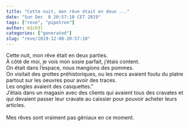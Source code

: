 ```yaml
---
title: "Cette nuit, mon rêve était en deux ..."
date: "Sun Dec  8 20:57:10 CET 2019"
tags: ["reve", "pipotron"]
author: m1ch3l
categories: ["generated"]
slug: "reve/2019-12-08-20:57:10"
---
```


Cette nuit, mon rêve était en deux parties.<br>
À côté de moi, je vois mon sosie parfait, j’étais content.<br>
On était dans l’espace, nous mangions des pommes.<br>
On visitait des grottes préhistoriques, ou les mecs avaient foutu du platre partout sur les oeuvres pour avoir des traces.<br>
Les ongles avaient des casquettes."<br>
J’étais dans un magasin avec des clients qui avaient tous des cravates et qui devaient passer leur cravate au caissier pour pouvoir acheter leurs articles.<br>
<br>
Mes rêves sont vraiment pas géniaux en ce moment.<br>
<br>
